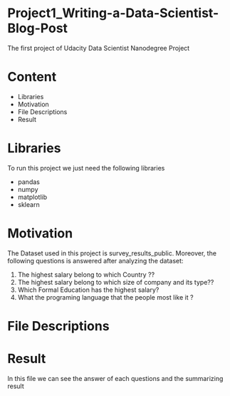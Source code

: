 # Project1_Writing-a-Data-Scientist-Blog-Post
The first project of Udacity Data Scientist Nanodegree Project

# Content
* Libraries
* Motivation
* File Descriptions
* Result

# Libraries
To run this project we just need the following libraries
 * pandas
 * numpy
 * matplotlib
 * sklearn
 
 # Motivation
 The Dataset used in this project is survey_results_public. Moreover, the following questions is answered after analyzing the dataset:
 1. The highest salary belong to which Country ??
 2. The highest salary belong to which size of company and its type??
 3. Which Formal Education has the highest salary?
 4. What the programing language that the people most like it ?
 
 
 # File Descriptions
 
 
 # Result 
 In this file we can see the answer of each questions and the summarizing result
